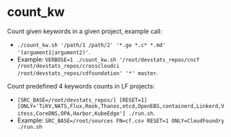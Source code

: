 # count_kw

Count given keywords in a given project, example call:

- `./count_kw.sh '/path/1 /path/2' '*.go *.c* *.md' '(argument1|argument2)'`.
- Example: `VERBOSE=1 ./count_kw.sh '/root/devstats_repos/cncf /root/devstats_repos/crosscloudci /root/devstats_repos/cdfoundation' '*' master`.

Count predefined 4 keywords counts in LF projects:

- `[SRC_BASE=/root/devstats_repos/] [RESET=1] [ONLY='TiKV,NATS,Flux,Rook,Thanos,etcd,OpenEBS,containerd,Linkerd,Vitess,CoreDNS,OPA,Harbor,KubeEdge'] ./run.sh`.
- Example: `SRC_BASE=/root/sources FN=cf.csv RESET=1 ONLY=CloudFoundry ./run.sh`

